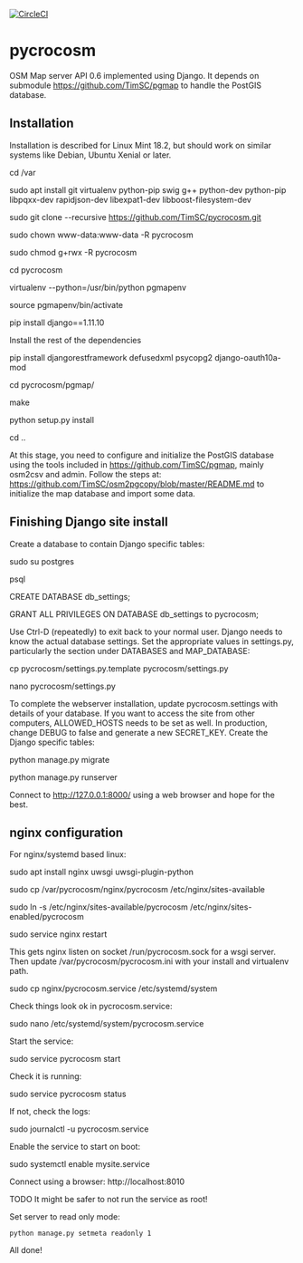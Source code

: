 [![CircleCI](https://circleci.com/gh/TimSC/pycrocosm.svg?style=svg)](https://circleci.com/gh/TimSC/pycrocosm)
# pycrocosm

OSM Map server API 0.6 implemented using Django. It depends on submodule https://github.com/TimSC/pgmap to handle the PostGIS database.

Installation
------------

Installation is described for Linux Mint 18.2, but should work on similar systems like Debian, Ubuntu Xenial or later. 

   cd /var

   sudo apt install git virtualenv python-pip swig g++ python-dev python-pip libpqxx-dev rapidjson-dev libexpat1-dev libboost-filesystem-dev

   sudo git clone --recursive https://github.com/TimSC/pycrocosm.git

   sudo chown www-data:www-data -R pycrocosm

   sudo chmod g+rwx -R pycrocosm

   cd pycrocosm

   virtualenv --python=/usr/bin/python pgmapenv

   source pgmapenv/bin/activate

   pip install django==1.11.10

Install the rest of the dependencies

   pip install djangorestframework defusedxml psycopg2 django-oauth10a-mod

   cd pycrocosm/pgmap/

   make

   python setup.py install

   cd ..

At this stage, you need to configure and initialize the PostGIS database using the tools included in https://github.com/TimSC/pgmap, mainly osm2csv and admin. Follow the steps at: https://github.com/TimSC/osm2pgcopy/blob/master/README.md to initialize the map database and import some data.

Finishing Django site install
-----------------------------

Create a database to contain Django specific tables:

   sudo su postgres

   psql

   CREATE DATABASE db_settings;

   GRANT ALL PRIVILEGES ON DATABASE db_settings to pycrocosm;

Use Ctrl-D (repeatedly) to exit back to your normal user. Django needs to know the actual database settings. Set the appropriate values in settings.py, particularly the section under DATABASES and MAP_DATABASE:

   cp pycrocosm/settings.py.template pycrocosm/settings.py

   nano pycrocosm/settings.py

To complete the webserver installation, update pycrocosm.settings with details of your database. If you want to access the site from other computers, ALLOWED_HOSTS needs to be set as well. In production, change DEBUG to false and generate a new SECRET_KEY. Create the Django specific tables:

   python manage.py migrate

   python manage.py runserver

Connect to http://127.0.0.1:8000/ using a web browser and hope for the best.

nginx configuration
-------------------

For nginx/systemd based linux:

   sudo apt install nginx uwsgi uwsgi-plugin-python

   sudo cp /var/pycrocosm/nginx/pycrocosm /etc/nginx/sites-available

   sudo ln -s /etc/nginx/sites-available/pycrocosm /etc/nginx/sites-enabled/pycrocosm

   sudo service nginx restart

This gets nginx listen on socket /run/pycrocosm.sock for a wsgi server. Then update /var/pycrocosm/pycrocosm.ini with your install and virtualenv path.

   sudo cp nginx/pycrocosm.service /etc/systemd/system

Check things look ok in pycrocosm.service:

   sudo nano /etc/systemd/system/pycrocosm.service

Start the service:

   sudo service pycrocosm start

Check it is running:

   sudo service pycrocosm status

If not, check the logs:

   sudo journalctl -u pycrocosm.service

Enable the service to start on boot:

   sudo systemctl enable mysite.service

Connect using a browser: http://localhost:8010

TODO It might be safer to not run the service as root!

Set server to read only mode: 

    python manage.py setmeta readonly 1

All done!

